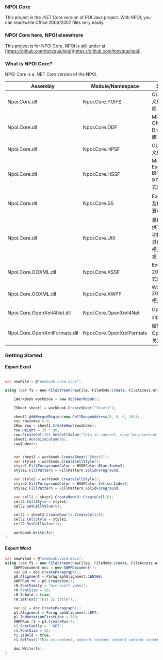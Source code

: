 ###  NPOI.Core

This project is the .NET Core version of POI Java project. With NPOI, you can read/write Office 2003/2007 files very easily.

### NPOI Core here, NPOI elsewhere

This project is for NPOI Core. NPOI is still under at [https://github.com/tonyqus/npoi](https://github.com/tonyqus/npoi)

### What is NPOI Core?
NPOI Core is a .NET Core version of the NPOI.

Assembly | Module/Namespace | Summary
---|---|---
Npoi.Core.dll| Npoi.Core.POIFS|OLE2/ActiveX文档属性读写库
Npoi.Core.dll|Npoi.Core.DDF| Microsoft Office Drawing读写库
Npoi.Core.dll|Npoi.Core.HPSF| OLE2/ActiveX文档读写库
Npoi.Core.dll|Npoi.Core.HSSF| Microsoft Excel BIFF(Excel 97-2003)格式读写库
Npoi.Core.dll|Npoi.Core.SS|Excel公用接口及Excel公式计算引擎
Npoi.Core.dll|Npoi.Core.Util|基础类库，提供了很多实用功能，可用于其他读写文件格式项目的开发
Npoi.Core.OOXML.dll|Npoi.Core.XSSF|Excel 2007(xlsx)格式读写库
Npoi.Core.OOXML.dll|Npoi.Core.XWPF|Word 2007(docx)格式读写库
Npoi.Core.OpenXml4Net.dll|Npoi.Core.OpenXml4Net|OpenXml底层zip包读写库
Npoi.Core.OpenXmlFormats.dll|Npoi.Core.OpenXmlFormats|微软Office OpenXml对象关系库

### Getting Started


#### Export Excel

```csharp

var newFile = @"newbook.core.xlsx";

using (var fs = new FileStream(newFile, FileMode.Create, FileAccess.Write)) {

    IWorkbook workbook = new XSSFWorkbook();

    ISheet sheet1 = workbook.CreateSheet("Sheet1");

    sheet1.AddMergedRegion(new CellRangeAddress(0, 0, 0, 10));
    var rowIndex = 0;
    IRow row = sheet1.CreateRow(rowIndex);
    row.Height = 30 * 80;
    row.CreateCell(0).SetCellValue("this is content, very long content, very long content, very long content, very long content");
    sheet1.AutoSizeColumn(0);
    rowIndex++;


    var sheet2 = workbook.CreateSheet("Sheet2");
    var style1 = workbook.CreateCellStyle();
    style1.FillForegroundColor = HSSFColor.Blue.Index2;
    style1.FillPattern = FillPattern.SolidForeground;

    var style2 = workbook.CreateCellStyle();
    style2.FillForegroundColor = HSSFColor.Yellow.Index2;
    style2.FillPattern = FillPattern.SolidForeground;

    var cell2 = sheet2.CreateRow(0).CreateCell(0);
    cell2.CellStyle = style1;
    cell2.SetCellValue(0);

    cell2 = sheet2.CreateRow(1).CreateCell(0);
    cell2.CellStyle = style2;
    cell2.SetCellValue(1);

    workbook.Write(fs);
}

```

#### Export Word

```csharp
var newFile2 = @"newbook.core.docx";
using (var fs = new FileStream(newFile2, FileMode.Create, FileAccess.Write)) {
    XWPFDocument doc = new XWPFDocument();
    var p0 = doc.CreateParagraph();
    p0.Alignment = ParagraphAlignment.CENTER;
    XWPFRun r0 = p0.CreateRun();
    r0.FontFamily = "microsoft yahei";
    r0.FontSize = 18;
    r0.IsBold = true;
    r0.SetText("This is title");

    var p1 = doc.CreateParagraph();
    p1.Alignment = ParagraphAlignment.LEFT;
    p1.IndentationFirstLine = 500;
    XWPFRun r1 = p1.CreateRun();
    r1.FontFamily = "·ÂËÎ";
    r1.FontSize = 12;
    r1.IsBold = true;
    r1.SetText("This is content, content content content content content content content content content");

    doc.Write(fs);
}

```

